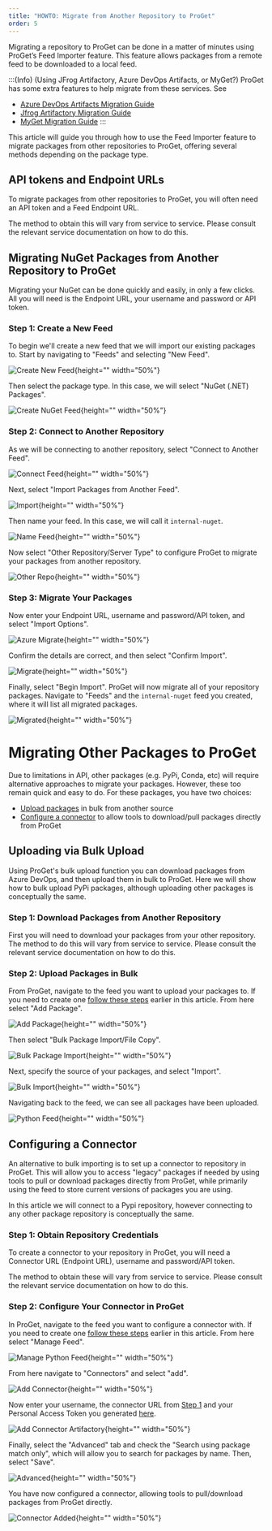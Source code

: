 ```yaml
---
title: "HOWTO: Migrate from Another Repository to ProGet"
order: 5
---
```


Migrating a repository to ProGet can be done in a matter of minutes using ProGet’s Feed Importer feature. This feature allows packages from a remote feed to be downloaded to a local feed. 

:::(Info) (Using JFrog Artifactory, Azure DevOps Artifacts, or MyGet?)
ProGet has some extra features to help migrate from these services. See
* [Azure DevOps Artifacts Migration Guide](/docs/proget/installation/migrating-to-proget/proget-azure-devops-feed-migration)
* [Jfrog Artifactory Migration Guide](/docs/proget/installation/migrating-to-proget/proget-jfrog-artifactory-feed-migration)
* [MyGet Migration Guide](/docs/proget/installation/migrating-to-proget/proget-other-feed-migration)
:::


This article will guide you through how to use the Feed Importer feature to migrate packages from other repositories to ProGet, offering several methods depending on the package type. 


## API tokens and Endpoint URLs
To migrate packages from other repositories to ProGet, you will often need an API token and a Feed Endpoint URL. 

The method to obtain this will vary from service to service. Please consult the relevant service documentation on how to do this.


## Migrating NuGet Packages from Another Repository to ProGet
Migrating your NuGet can be done quickly and easily, in only a few clicks. All you will need is the Endpoint URL, your username and password or API token.

### Step 1: Create a New Feed
To begin we'll create a new feed that we will import our existing packages to. Start by navigating to "Feeds" and selecting "New Feed".

![Create New Feed](/resources/docs/proget-feeds-createnewfeed.png){height="" width="50%"}

Then select the package type. In this case, we will select "NuGet (.NET) Packages".

![Create NuGet Feed](/resources/docs/proget-newfeed-nugetselect.png){height="" width="50%"}

### Step 2: Connect to Another Repository
As we will be connecting to another repository, select "Connect to Another Feed".

![Connect Feed](/resources/docs/proget-createfeed-anotherfeed.png){height="" width="50%"}

Next, select "Import Packages from Another Feed".

![Import](/resources/docs/proget-createfeed-importpackages.png){height="" width="50%"}

Then name your feed. In this case, we will call it `internal-nuget`.

![Name Feed](/resources/docs/proget-createfeed-name.png){height="" width="50%"}

Now select "Other Repository/Server Type" to configure ProGet to migrate your packages from another repository.

![Other Repo](/resources/docs/proget-createfeed-migrate-other.png){height="" width="50%"}

### Step 3: Migrate Your Packages
Now enter your Endpoint URL, username and password/API token, and select "Import Options".

![Azure Migrate](/resources/docs/proget-migrate-other.png){height="" width="50%"}

Confirm the details are correct, and then select "Confirm Import".

![Migrate](/resources/docs/proget-migrate-other-confirm.png){height="" width="50%"}

Finally, select "Begin Import". ProGet will now migrate all of your repository packages. Navigate to "Feeds" and the `internal-nuget` feed you created, where it will list all migrated packages.

![Migrated](/resources/docs/proget-nugetfeed-fakepackages.png){height="" width="50%"}

# Migrating Other Packages to ProGet
Due to limitations in API, other packages (e.g. PyPi, Conda, etc) will require alternative approaches to migrate your packages. However, these too remain quick and easy to do. For these packages, you have two choices:

* [Upload packages](#uploading-via-bulk-upload) in bulk from another source
* [Configure a connector](#configuring-a-connector) to allow tools to download/pull packages directly from ProGet 

## Uploading via Bulk Upload
Using ProGet's bulk upload function you can download packages from Azure DevOps, and then upload them in bulk to ProGet. Here we will show how to bulk upload PyPi packages, although uploading other packages is conceptually the same.

### Step 1: Download Packages from Another Repository

First you will need to download your packages from your other repository. The method to do this will vary from service to service. Please consult the relevant service documentation on how to do this.

### Step 2: Upload Packages in Bulk
From ProGet, navigate to the feed you want to upload your packages to. If you need to create one [follow these steps](#step-1-create-a-new-feed) earlier in this article. From here select "Add Package".

![Add Package](/resources/docs/proget-python-addpackage.png){height="" width="50%"}

Then select "Bulk Package Import/File Copy".

![Bulk Package Import](/resources/docs/proget-python-addpackage-bulkimport.png){height="" width="50%"}

Next, specify the source of your packages, and select "Import".

![Bulk Import](/resources/docs/proget-python-bulkimport.png){height="" width="50%"}

Navigating back to the feed, we can see all packages have been uploaded.

![Python Feed](/resources/docs/proget-python-feed.png){height="" width="50%"}

## Configuring a Connector
An alternative to bulk importing is to set up a connector to repository in ProGet. This will allow you to access "legacy" packages if needed by using tools to pull or download packages directly from ProGet, while primarily using the feed to store current versions of packages you are using. 

In this article we will connect to a Pypi repository, however connecting to any other package repository is conceptually the same. 

### Step 1: Obtain Repository Credentials
To create a connector to your repository in ProGet, you will need a Connector URL (Endpoint URL), username and password/API token.

The method to obtain these will vary from service to service. Please consult the relevant service documentation on how to do this.

### Step 2: Configure Your Connector in ProGet

In ProGet, navigate to the feed you want to configure a connector with. If you need to create one [follow these steps](#step-1-create-a-new-feed) earlier in this article. From here select "Manage Feed".

![Manage Python Feed](/resources/docs/proget-python-managefeed.png){height="" width="50%"}

From here navigate to "Connectors" and select "add".

![Add Connector](/resources/docs/proget-python-connectors-add.png){height="" width="50%"}

Now enter your username, the connector URL from [Step 1](#generating-your-personal-access-token) and your Personal Access Token you generated [here](#generating-your-api-token). 

![Add Connector Artifactory](/resources/docs/proget-createconnector-azure.png){height="" width="50%"}

Finally, select the "Advanced" tab and check the "Search using package match only", which will allow you to search for packages by name. Then, select "Save".

![Advanced](/resources/docs/proget-createconnector-advanced.png){height="" width="50%"}

You have now configured a connector, allowing tools to pull/download packages from ProGet directly.

![Connector Added](/resources/docs/proget-connector-created.png){height="" width="50%"}